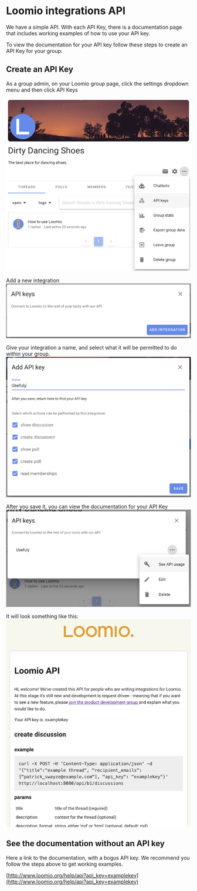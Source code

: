 # Loomio integrations API

We have a simple API. With each API Key, there is a documentation page that includes working examples of how to use your API key.

To view the documentation for your API key follow these steps to create an API Key for your group:

## Create an API Key

As a group admin, on your Loomio group page, click the settings dropdown menu and then click API Keys

![](find_api_keys.png)

Add a new integration
![](click_add_integration.png)

Give your integration a name, and select what it will be permitted to do within your group.
![](setup_integration.png)

After you save it, you can view the documentation for your API Key
![](find_api_docs.png)

It will look something like this:
![](api_docs_example.png)

## See the documentation without an API key

Here a link to the documentation, with a bogus API key. We recommend you follow the steps above to get working examples.

[http://www.loomio.org/help/api?api_key=examplekey](http://www.loomio.org/help/api?api_key=examplekey)